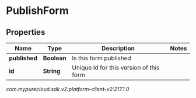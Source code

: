 # PublishForm


## Properties

| Name | Type | Description | Notes |
| ------------ | ------------- | ------------- | ------------- |
| **published** | **Boolean** | Is this form published |  |
| **id** | **String** | Unique Id for this version of this form |  |




_com.mypurecloud.sdk.v2:platform-client-v2:217.1.0_
